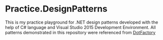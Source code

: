 # Practice.DesignPatterns

This is my practice playground for .NET design patterns developed with the help of C# language and Visual Studio 2015 Development Environment. All patterns demonstrated in this repository were referenced from [DotFactory](https://www.dofactory.com)
